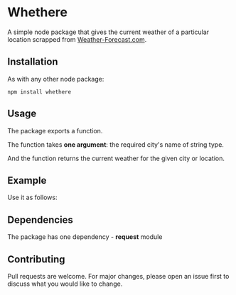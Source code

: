 # Whethere

A simple node package that gives the current weather of a particular location scrapped from [Weather-Forecast.com](https://www.weather-forecast.com/).

## Installation

As with any other node package:

```
npm install whethere
```

## Usage

The package exports a function.

The function takes **one argument**: the required city's name of string type.

And the function returns the current weather for the given city or location.

## Example

Use it as follows:

## Dependencies

The package has one dependency - **request** module 

## Contributing

Pull requests are welcome. For major changes, please open an issue first to discuss what you would like to change.

